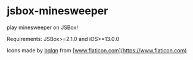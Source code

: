 # jsbox-minesweeper

play minesweeper on JSBox!

Requirements: JSBox>=2.1.0 and iOS>=13.0.0

Icons made by [bqlqn](https://www.flaticon.com/authors/bqlqn) from [www.flaticon.com](https://www.flaticon.com)
